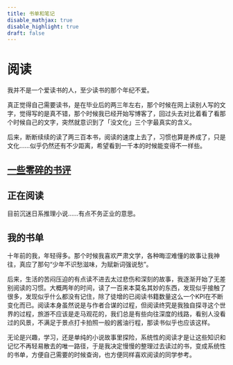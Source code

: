 ```yaml
---
title: 书单和笔记
disable_mathjax: true
disable_highlight: true
draft: false
---
```


# **阅读**

我并不是一个爱读书的人，至少读书的那个年纪不爱。

真正觉得自己需要读书，是在毕业后的两三年左右，那个时候在网上读别人写的文字，觉得写的是真不错，那个时候我已经开始写博客了，回过头去对比着看了看那个时候自己的文字，突然就意识到了「没文化」三个字最真实的含义。

后来，断断续续的读了两三百本书，阅读的速度上去了，习惯也算是养成了，只是文化……似乎仍然还有不少距离，希望看到一千本的时候能变得不一样些。

## **[一些零碎的书评](/categories/i-am-a-reader)**

## **正在阅读**

目前沉迷日系推理小说……有点不务正业的意思。

## **我的书单**

十年前的我，年轻得多。那个时候我喜欢严肃文学，各种晦涩难懂的故事让我神往，真应了那句“少年不识愁滋味，为赋新词强说愁”。 

后来，生活的苦闷压迫的有点读不进去太过悲伤和深刻的故事，我逐渐开始了无差别阅读的习惯。大概两年的时间，读了一百来本莫名其妙的东西，发现似乎接触了很多，发现似乎什么都没有记住，除了徒增的已阅读书籍数量这么一个KPI在不断变化而已。阅读本身虽然说是与作者合谋的过程，但阅读终究是我独自探寻这个世界的过程，旅游不应该是走马观花的，我们总是有些向往深度的线路，看别人没看过的风景，不满足于景点打卡拍照一般的酱油行程，那读书似乎也应该这样。
 
无论是兴趣，学习，还是单纯的小说故事里探险，系统性的阅读才是让这些知识和记忆不再轻易散去的唯一路径，于是我决定慢慢的整理过去读过的书，变成系统性的书单，方便自己需要的时候查询，也方便同样喜欢阅读的同学参考。





